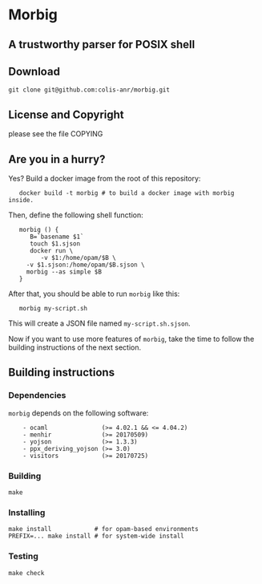 # Morbig
 ## A trustworthy parser for POSIX shell

## Download

    git clone git@github.com:colis-anr/morbig.git

## License and Copyright

   please see the file COPYING

## Are you in a hurry?

   Yes? Build a docker image from the root of this repository:

```
   docker build -t morbig # to build a docker image with morbig inside.
```

   Then, define the following shell function:

```
   morbig () {
      B=`basename $1`
      touch $1.sjson
      docker run \
         -v $1:/home/opam/$B \
	 -v $1.sjson:/home/opam/$B.sjson \
	 morbig --as simple $B
   }
```

   After that, you should be able to run ``morbig`` like this:

```
   morbig my-script.sh
```

   This will create a JSON file named ``my-script.sh.sjson``.

   Now if you want to use more features of ``morbig``, take the time
   to follow the building instructions of the next section.

## Building instructions

### Dependencies

``morbig`` depends on the following software:

```
    - ocaml               (>= 4.02.1 && <= 4.04.2)
    - menhir              (>= 20170509)
    - yojson              (>= 1.3.3)
    - ppx_deriving_yojson (>= 3.0)
    - visitors            (>= 20170725)
```

### Building

    make

### Installing

    make install            # for opam-based environments
    PREFIX=... make install # for system-wide install

### Testing

    make check
